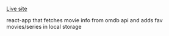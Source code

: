 [Live site](https://movie-inform-app.netlify.app/)

react-app that fetches movie info from omdb api and adds fav movies/series in local storage
